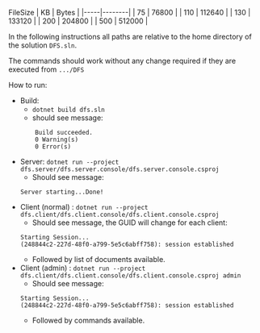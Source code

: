 FileSize
| KB  | Bytes  |
|-----|--------|
| 75  | 76800  |
| 110 | 112640 |
| 130 | 133120 |
| 200 | 204800 |
| 500 | 512000 |

In the following instructions all paths are relative to the home directory of the solution `DFS.sln`.

The commands should work without any change required if they are executed from `.../DFS`

How to run:
- Build: 
    - `dotnet build dfs.sln`
    - should see message:
    ```
        Build succeeded.
        0 Warning(s)
        0 Error(s)
    ```
- Server: `dotnet run --project dfs.server/dfs.server.console/dfs.server.console.csproj`
    - Should see message:
    ```
    Server starting...Done!
    ```
- Client (normal) : `dotnet run --project dfs.client/dfs.client.console/dfs.client.console.csproj`
    - Should see message, the GUID will change for each client:
    ```
    Starting Session...
    (248844c2-227d-48f0-a799-5e5c6abff758): session established
    ```
    - Followed by list of documents available.
- Client (admin) : `dotnet run --project dfs.client/dfs.client.console/dfs.client.console.csproj admin`
    - Should see message:
    ```
    Starting Session...
    (248844c2-227d-48f0-a799-5e5c6abff758): session established
    ```
    - Followed by commands available.
